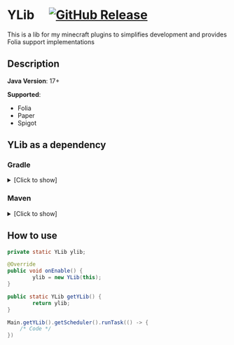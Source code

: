 # YLib &nbsp; &nbsp; [![GitHub Release](https://img.shields.io/github/release/yvmouX/YLib.svg?style=flat)]()

This is a lib for my minecraft plugins to simplifies development and provides Folia support implementations

## Description

**Java Version**: 17+

**Supported**:

- Folia
- Paper
- Spigot

## YLib as a dependency

### Gradle
<details>
  <summary>[Click to show]</summary>

```groovy
plugins {
    id("com.gradleup.shadow") version "9.0.0-rc3"
}

repositories {
    maven { url 'https://jitpack.io' }
}

dependencies {
    implementation("com.github.yvmouX:YLib:VERSION")
}

shadowJar {
    relocate("com.github.yvmouX.ylib", "YOUR_PACKAGE.lib.ylib")
}
```
</details>

### Maven
<details>
  <summary>[Click to show]</summary>

```xml
<repository>
    <id>jitpack.io</id>
    <url>https://jitpack.io</url>
</repository>

<dependencies>
    <dependency>
        <groupId>com.github.yvmouX</groupId>
        <artifactId>YLib</artifactId>
        <version>VERSION</version>
        <scope>compile</scope>
    </dependency>
</dependencies>

<build>
    <plugins>
        <plugin>
            <groupId>org.apache.maven.plugins</groupId>
            <artifactId>maven-shade-plugin</artifactId>
            <version>3.6.0</version>
            <executions>
                <execution>
                    <phase>package</phase>
                    <goals>
                        <goal>shade</goal>
                    </goals>
                </execution>
            </executions>
            <configuration>
                <relocations>
                    <relocation>
                        <pattern>com.github.yvmouX.yliib</pattern>
                        <!-- !! Don't forget to replace -->
                        <shadedPattern>YOUR_PACKAGE.lib.folialib</shadedPattern>
                    </relocation>
                </relocations>
            </configuration>
        </plugin>
    </plugins>
</build>
```
</details>


## How to use

```java
private static YLib ylib;

@Override
public void onEnable() {
        ylib = new YLib(this);
}

public static YLib getYLib() {
        return ylib;
}
```

```java
Main.getYLib().getScheduler().runTask(() -> {
    /* Code */
})
```